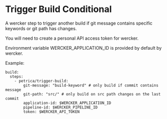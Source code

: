 # Trigger Build Conditional

A wercker step to trigger another build if git message contains specific keywords or git path has changes.

You will need to create a personal API access token for wercker.

Environment variable WERCKER_APPLICATION_ID is provided by default by wercker.

Example:

    build:
      steps:
        - petrica/trigger-build:
            git-message: "build-keyword" # only build if commit contains message
            git-path: "src/" # only build on src path changes on the last commit
            application-id: $WERCKER_APPLICATION_ID
            pipeline-id: $WERCKER_PIPELINE_ID
            token: $WERCKER_API_TOKEN
